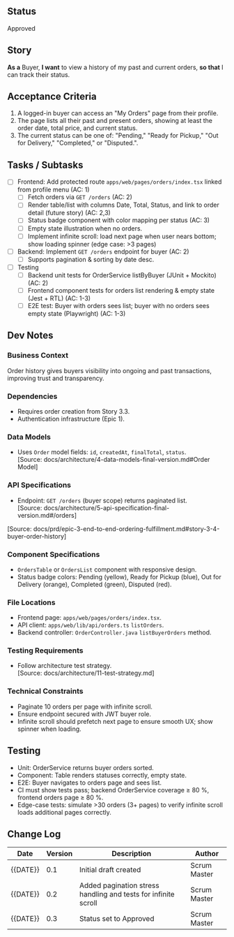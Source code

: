 ## Status
Approved

## Story
**As a** Buyer,
**I want** to view a history of my past and current orders,
**so that** I can track their status.

## Acceptance Criteria
1. A logged-in buyer can access an "My Orders" page from their profile.
2. The page lists all their past and present orders, showing at least the order date, total price, and current status.
3. The current status can be one of: "Pending," "Ready for Pickup," "Out for Delivery," "Completed," or "Disputed.".

## Tasks / Subtasks
- [ ] Frontend: Add protected route `apps/web/pages/orders/index.tsx` linked from profile menu (AC: 1)
  - [ ] Fetch orders via `GET /orders` (AC: 2)
  - [ ] Render table/list with columns Date, Total, Status, and link to order detail (future story) (AC: 2,3)
  - [ ] Status badge component with color mapping per status (AC: 3)
  - [ ] Empty state illustration when no orders.
  - [ ] Implement infinite scroll: load next page when user nears bottom; show loading spinner (edge case: >3 pages)
- [ ] Backend: Implement `GET /orders` endpoint for buyer (AC: 2)
  - [ ] Supports pagination & sorting by date desc.
- [ ] Testing
  - [ ] Backend unit tests for OrderService listByBuyer (JUnit + Mockito) (AC: 2)
  - [ ] Frontend component tests for orders list rendering & empty state (Jest + RTL) (AC: 1-3)
  - [ ] E2E test: Buyer with orders sees list; buyer with no orders sees empty state (Playwright) (AC: 1-3)

## Dev Notes
### Business Context
Order history gives buyers visibility into ongoing and past transactions, improving trust and transparency.

### Dependencies
- Requires order creation from Story 3.3.
- Authentication infrastructure (Epic 1).

### Data Models
- Uses `Order` model fields: `id`, `createdAt`, `finalTotal`, `status`.  
  [Source: docs/architecture/4-data-models-final-version.md#Order Model]

### API Specifications
- Endpoint: `GET /orders` (buyer scope) returns paginated list.  
  [Source: docs/architecture/5-api-specification-final-version.md#/orders]

[Source: docs/prd/epic-3-end-to-end-ordering-fulfillment.md#story-3-4-buyer-order-history]

### Component Specifications
- `OrdersTable` or `OrdersList` component with responsive design.
- Status badge colors: Pending (yellow), Ready for Pickup (blue), Out for Delivery (orange), Completed (green), Disputed (red).

### File Locations
- Frontend page: `apps/web/pages/orders/index.tsx`.
- API client: `apps/web/lib/api/orders.ts` `listOrders`.
- Backend controller: `OrderController.java` `listBuyerOrders` method.

### Testing Requirements
- Follow architecture test strategy.  
  [Source: docs/architecture/11-test-strategy.md]

### Technical Constraints
- Paginate 10 orders per page with infinite scroll.
- Ensure endpoint secured with JWT buyer role.
- Infinite scroll should prefetch next page to ensure smooth UX; show spinner when loading.

## Testing
- Unit: OrderService returns buyer orders sorted.
- Component: Table renders statuses correctly, empty state.
- E2E: Buyer navigates to orders page and sees list.
- CI must show tests pass; backend OrderService coverage ≥ 80 %, frontend orders page ≥ 80 %.
- Edge-case tests: simulate >30 orders (3+ pages) to verify infinite scroll loads additional pages correctly.

## Change Log
| Date | Version | Description | Author |
|------|---------|-------------|--------|
| {{DATE}} | 0.1 | Initial draft created | Scrum Master | 
| {{DATE}} | 0.2 | Added pagination stress handling and tests for infinite scroll | Scrum Master | 
| {{DATE}} | 0.3 | Status set to Approved | Scrum Master | 